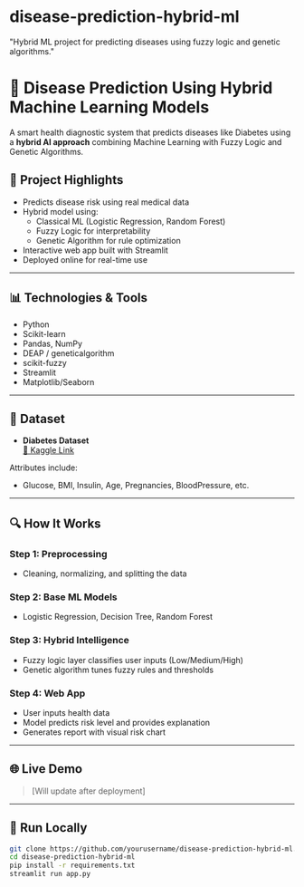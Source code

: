# disease-prediction-hybrid-ml
"Hybrid ML project for predicting diseases using fuzzy logic and genetic algorithms."
# 🧠 Disease Prediction Using Hybrid Machine Learning Models

A smart health diagnostic system that predicts diseases like Diabetes using a **hybrid AI approach** combining Machine Learning with Fuzzy Logic and Genetic Algorithms.

## 🚀 Project Highlights
- Predicts disease risk using real medical data
- Hybrid model using:
  - Classical ML (Logistic Regression, Random Forest)
  - Fuzzy Logic for interpretability
  - Genetic Algorithm for rule optimization
- Interactive web app built with Streamlit
- Deployed online for real-time use

---

## 📊 Technologies & Tools
- Python
- Scikit-learn
- Pandas, NumPy
- DEAP / geneticalgorithm
- scikit-fuzzy
- Streamlit
- Matplotlib/Seaborn

---

## 📁 Dataset
- **Diabetes Dataset**  
  [🔗 Kaggle Link](https://www.kaggle.com/datasets/mathchi/diabetes-data-set)

Attributes include:
- Glucose, BMI, Insulin, Age, Pregnancies, BloodPressure, etc.

---

## 🔍 How It Works

### Step 1: Preprocessing
- Cleaning, normalizing, and splitting the data

### Step 2: Base ML Models
- Logistic Regression, Decision Tree, Random Forest

### Step 3: Hybrid Intelligence
- Fuzzy logic layer classifies user inputs (Low/Medium/High)
- Genetic algorithm tunes fuzzy rules and thresholds

### Step 4: Web App
- User inputs health data
- Model predicts risk level and provides explanation
- Generates report with visual risk chart

---

## 🌐 Live Demo
> [Will update after deployment]

---

## 🧪 Run Locally
```bash
git clone https://github.com/yourusername/disease-prediction-hybrid-ml.git
cd disease-prediction-hybrid-ml
pip install -r requirements.txt
streamlit run app.py
